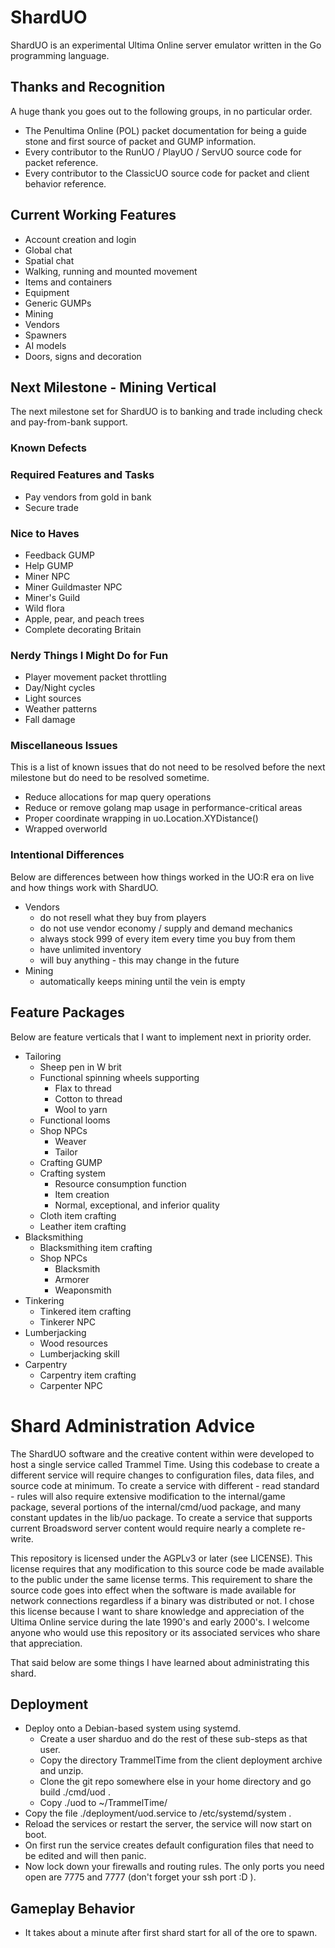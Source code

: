 # ShardUO #
ShardUO is an experimental Ultima Online server emulator written in the Go
programming language.

## Thanks and Recognition ##
A huge thank you goes out to the following groups, in no particular order.

* The Penultima Online (POL) packet documentation for being a guide stone and
  first source of packet and GUMP information.
* Every contributor to the RunUO / PlayUO / ServUO source code for packet
  reference.
* Every contributor to the ClassicUO source code for packet and client behavior
  reference.

## Current Working Features ##
* Account creation and login
* Global chat
* Spatial chat
* Walking, running and mounted movement
* Items and containers
* Equipment
* Generic GUMPs
* Mining
* Vendors
* Spawners
* AI models
* Doors, signs and decoration

## Next Milestone - Mining Vertical ##
The next milestone set for ShardUO is to banking and trade including check and
pay-from-bank support.

### Known Defects ###

### Required Features and Tasks ###
* Pay vendors from gold in bank
* Secure trade

### Nice to Haves ###
* Feedback GUMP
* Help GUMP
* Miner NPC
* Miner Guildmaster NPC
* Miner's Guild
* Wild flora
* Apple, pear, and peach trees
* Complete decorating Britain

### Nerdy Things I Might Do for Fun ###
* Player movement packet throttling
* Day/Night cycles
* Light sources
* Weather patterns
* Fall damage

### Miscellaneous Issues ###
This is a list of known issues that do not need to be resolved before the next
milestone but do need to be resolved sometime.

* Reduce allocations for map query operations
* Reduce or remove golang map usage in performance-critical areas
* Proper coordinate wrapping in uo.Location.XYDistance()
* Wrapped overworld

### Intentional Differences ###
Below are differences between how things worked in the UO:R era on live and how
things work with ShardUO.

* Vendors
  * do not resell what they buy from players
  * do not use vendor economy / supply and demand mechanics
  * always stock 999 of every item every time you buy from them
  * have unlimited inventory
  * will buy anything - this may change in the future
* Mining
  * automatically keeps mining until the vein is empty

## Feature Packages ##
Below are feature verticals that I want to implement next in priority order.

* Tailoring
  * Sheep pen in W brit
  * Functional spinning wheels supporting
    * Flax to thread
    * Cotton to thread
    * Wool to yarn
  * Functional looms
  * Shop NPCs
    * Weaver
    * Tailor
  * Crafting GUMP
  * Crafting system
    * Resource consumption function
    * Item creation
    * Normal, exceptional, and inferior quality
  * Cloth item crafting
  * Leather item crafting
* Blacksmithing
  * Blacksmithing item crafting
  * Shop NPCs
    * Blacksmith
    * Armorer
    * Weaponsmith
* Tinkering
  * Tinkered item crafting
  * Tinkerer NPC
* Lumberjacking
  * Wood resources
  * Lumberjacking skill
* Carpentry
  * Carpentry item crafting
  * Carpenter NPC

# Shard Administration Advice #
The ShardUO software and the creative content within were developed to host a
single service called Trammel Time. Using this codebase to create a different
service will require changes to configuration files, data files, and source
code at minimum. To create a service with different - read standard - rules will
also require extensive modification to the internal/game package, several
portions of the internal/cmd/uod package, and many constant updates in the
lib/uo package. To create a service that supports current Broadsword server
content would require nearly a complete re-write.

This repository is licensed under the AGPLv3 or later (see LICENSE). This
license requires that any modification to this source code be made available to
the public under the same license terms. This requirement to share the source
code goes into effect when the software is made available for network
connections regardless if a binary was distributed or not. I chose this
license because I want to share knowledge and appreciation of the Ultima Online
service during the late 1990's and early 2000's. I welcome anyone who would use
this repository or its associated services who share that appreciation.

That said below are some things I have learned about administrating this shard.

## Deployment ##
* Deploy onto a Debian-based system using systemd.
  * Create a user sharduo and do the rest of these sub-steps as that user.
  * Copy the directory TrammelTime from the client deployment archive and unzip.
  * Clone the git repo somewhere else in your home directory and go build
    ./cmd/uod .
  * Copy ./uod to ~/TrammelTime/
* Copy the file ./deployment/uod.service to /etc/systemd/system .
* Reload the services or restart the server, the service will now start on boot.
* On first run the service creates default configuration files that need to be
  edited and will then panic.
* Now lock down your firewalls and routing rules. The only ports you need open
  are 7775 and 7777 (don't forget your ssh port :D ).

## Gameplay Behavior ##
* It takes about a minute after first shard start for all of the ore to spawn.
